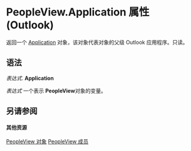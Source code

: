 
# PeopleView.Application 属性 (Outlook)
返回一个 [Application](797003e7-ecd1-eccb-eaaf-32d6ddde8348.md) 对象，该对象代表对象的父级 Outlook 应用程序。只读。

## 语法

 _表达式_. **Application**

 _表达式_ 一个表示 **PeopleView**对象的变量。




## 另请参阅


#### 其他资源


[PeopleView 对象](7b569709-5da8-a950-a0fb-9d64b520a21b.md)
[PeopleView 成员](http://msdn.microsoft.com/library/87b0295a-ab7d-28dd-cdf8-7e4331c3b802%28Office.15%29.aspx)
